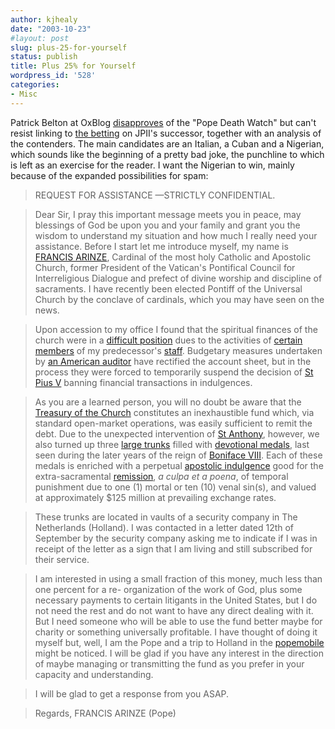 ```yaml
---
author: kjhealy
date: "2003-10-23"
#layout: post
slug: plus-25-for-yourself
status: publish
title: Plus 25% for Yourself
wordpress_id: '528'
categories:
- Misc
---
```


Patrick Belton at OxBlog [disapproves](http://www.oxblog.blogspot.com/2003_10_19_oxblog_archive.html#106686610985015692) of the "Pope Death Watch" but can't resist linking to [the betting](http://www.online-betting-guide.co.uk/Next-Pope.htm) on JPII's successor, together with an analysis of the contenders. The main candidates are an Italian, a Cuban and a Nigerian, which sounds like the beginning of a pretty bad joke, the punchline to which is left as an exercise for the reader. I want the Nigerian to win, mainly because of the expanded possibilities for spam:

> REQUEST FOR ASSISTANCE —STRICTLY CONFIDENTIAL.

> Dear Sir, I pray this important message meets you in peace, may blessings of God be upon you and your family and grant you the wisdom to understand my situation and how much I really need your assistance. Before I start let me introduce myself, my name is [FRANCIS ARINZE](http://www.beliefnet.com/story/48/story_4829.html), Cardinal of the most holy Catholic and Apostolic Church, former President of the Vatican's Pontifical Council for Interreligious Dialogue and prefect of divine worship and discipline of sacraments. I have recently been elected Pontiff of the Universal Church by the conclave of cardinals, which you may have seen on the news.

> Upon accession to my office I found that the spiritual finances of the church were in a [difficult position](http://news.bbc.co.uk/2/hi/entertainment/1862598.stm) dues to the activities of [certain members](http://www.bayarea.com/mld/mercurynews/2003/09/29/news/world/6881443.htm) of my predecessor's [staff](http://www.phoenixnewtimes.com/issues/2003-02-13/nelson.html/1/index.html). Budgetary measures undertaken by [an American auditor](http://www.cwnews.com/news/viewstory.cfm?recnum=5245) have rectified the account sheet, but in the process they were forced to temporarily suspend the decision of [St Pius V](http://www.newadvent.org/cathen/12130a.htm) banning financial transactions in indulgences.

> As you are a learned person, you will no doubt be aware that the [Treasury of the Church](http://www.newadvent.org/cathen/07783a.htm) constitutes an inexhaustible fund which, via standard open-market operations, was easily sufficient to remit the debt. Due to the unexpected intervention of [St Anthony](http://www.americancatholic.org/Features/Anthony/default.asp), however, we also turned up three [large trunks](http://www.crimes-of-persuasion.com/Nigerian/money_trunks.htm) filled with [devotional medals](http://www.newadvent.org/cathen/10111b.htm), last seen during the later years of the reign of [Boniface VIII](http://en.wikipedia.org/wiki/Pope_Boniface_VIII). Each of these medals is enriched with a perpetual [apostolic indulgence](http://www.newadvent.org/cathen/07788a.htm) good for the extra-sacramental [remission](http://www.newadvent.org/cathen/07783a.htm), *a culpa et a poena*, of temporal punishment due to one (1) mortal or ten (10) venal sin(s), and valued at approximately $125 million at prevailing exchange rates.

> These trunks are located in vaults of a security company in The Netherlands (Holland). I was contacted in a letter dated 12th of September by the security company asking me to indicate if I was in receipt of the letter as a sign that I am living and still subscribed for their service.

> I am interested in using a small fraction of this money, much less than
>  one percent for a re- organization of the work of God, plus some necessary payments to certain litigants in the United States, but I do not need the rest and do not want to have any direct dealing with it. But I need someone who will be able to use the fund better maybe for charity or something universally profitable. I have thought of doing it myself but, well, I am the Pope and a trip to Holland in the [popemobile](http://travel.guardian.co.uk/gallery/image/0,8564,-11504115622,00.html) might be noticed. I will be glad if you have any interest in the direction of maybe managing or transmitting the fund as you prefer in your capacity and understanding.

> I will be glad to get a response from you ASAP.

> Regards, FRANCIS ARINZE (Pope)
